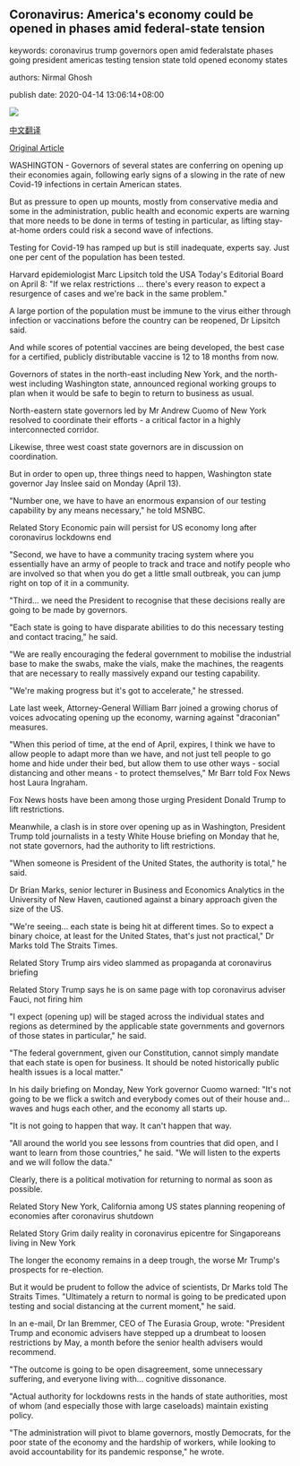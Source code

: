 ## Coronavirus: America's economy could be opened in phases amid federal-state tension

keywords: coronavirus trump governors open amid federalstate phases going president americas testing tension state told opened economy states

authors: Nirmal Ghosh

publish date: 2020-04-14 13:06:14+08:00

![](https://www.straitstimes.com/sites/all/themes/custom/bootdemo/images/facebook_default_pic.jpg)

[中文翻译](Coronavirus%3A%20America%27s%20economy%20could%20be%20opened%20in%20phases%20amid%20federal-state%20tension_zh.md)

[Original Article](https://www.straitstimes.com/world/united-states/coronavirus-americas-economy-could-be-opened-in-phases-amid-federal-state)

WASHINGTON - Governors of several states are conferring on opening up their economies again, following early signs of a slowing in the rate of new Covid-19 infections in certain American states.

But as pressure to open up mounts, mostly from conservative media and some in the administration, public health and economic experts are warning that more needs to be done in terms of testing in particular, as lifting stay-at-home orders could risk a second wave of infections.

Testing for Covid-19 has ramped up but is still inadequate, experts say. Just one per cent of the population has been tested.

Harvard epidemiologist Marc Lipsitch told the USA Today's Editorial Board on April 8: "If we relax restrictions ... there's every reason to expect a resurgence of cases and we're back in the same problem."

A large portion of the population must be immune to the virus either through infection or vaccinations before the country can be reopened, Dr Lipsitch said.

And while scores of potential vaccines are being developed, the best case for a certified, publicly distributable vaccine is 12 to 18 months from now.

Governors of states in the north-east including New York, and the north-west including Washington state, announced regional working groups to plan when it would be safe to begin to return to business as usual.

North-eastern state governors led by Mr Andrew Cuomo of New York resolved to coordinate their efforts - a critical factor in a highly interconnected corridor.

Likewise, three west coast state governors are in discussion on coordination.

But in order to open up, three things need to happen, Washington state governor Jay Inslee said on Monday (April 13).

"Number one, we have to have an enormous expansion of our testing capability by any means necessary," he told MSNBC.

Related Story Economic pain will persist for US economy long after coronavirus lockdowns end

"Second, we have to have a community tracing system where you essentially have an army of people to track and trace and notify people who are involved so that when you do get a little small outbreak, you can jump right on top of it in a community.

"Third… we need the President to recognise that these decisions really are going to be made by governors.

"Each state is going to have disparate abilities to do this necessary testing and contact tracing," he said.

"We are really encouraging the federal government to mobilise the industrial base to make the swabs, make the vials, make the machines, the reagents that are necessary to really massively expand our testing capability.

"We're making progress but it's got to accelerate," he stressed.

Late last week, Attorney-General William Barr joined a growing chorus of voices advocating opening up the economy, warning against "draconian" measures.

"When this period of time, at the end of April, expires, I think we have to allow people to adapt more than we have, and not just tell people to go home and hide under their bed, but allow them to use other ways - social distancing and other means - to protect themselves," Mr Barr told Fox News host Laura Ingraham.

Fox News hosts have been among those urging President Donald Trump to lift restrictions.

Meanwhile, a clash is in store over opening up as in Washington, President Trump told journalists in a testy White House briefing on Monday that he, not state governors, had the authority to lift restrictions.

"When someone is President of the United States, the authority is total," he said.

Dr Brian Marks, senior lecturer in Business and Economics Analytics in the University of New Haven, cautioned against a binary approach given the size of the US.

"We're seeing... each state is being hit at different times. So to expect a binary choice, at least for the United States, that's just not practical," Dr Marks told The Straits Times.

Related Story Trump airs video slammed as propaganda at coronavirus briefing

Related Story Trump says he is on same page with top coronavirus adviser Fauci, not firing him

"I expect (opening up) will be staged across the individual states and regions as determined by the applicable state governments and governors of those states in particular," he said.

"The federal government, given our Constitution, cannot simply mandate that each state is open for business. It should be noted historically public health issues is a local matter."

In his daily briefing on Monday, New York governor Cuomo warned: "It's not going to be we flick a switch and everybody comes out of their house and… waves and hugs each other, and the economy all starts up.

"It is not going to happen that way. It can't happen that way.

"All around the world you see lessons from countries that did open, and I want to learn from those countries," he said. "We will listen to the experts and we will follow the data."

Clearly, there is a political motivation for returning to normal as soon as possible.

Related Story New York, California among US states planning reopening of economies after coronavirus shutdown

Related Story Grim daily reality in coronavirus epicentre for Singaporeans living in New York

The longer the economy remains in a deep trough, the worse Mr Trump's prospects for re-election.

But it would be prudent to follow the advice of scientists, Dr Marks told The Straits Times. "Ultimately a return to normal is going to be predicated upon testing and social distancing at the current moment," he said.

In an e-mail, Dr Ian Bremmer, CEO of The Eurasia Group, wrote: "President Trump and economic advisers have stepped up a drumbeat to loosen restrictions by May, a month before the senior health advisers would recommend.

"The outcome is going to be open disagreement, some unnecessary suffering, and everyone living with… cognitive dissonance.

"Actual authority for lockdowns rests in the hands of state authorities, most of whom (and especially those with large caseloads) maintain existing policy.

"The administration will pivot to blame governors, mostly Democrats, for the poor state of the economy and the hardship of workers, while looking to avoid accountability for its pandemic response," he wrote.